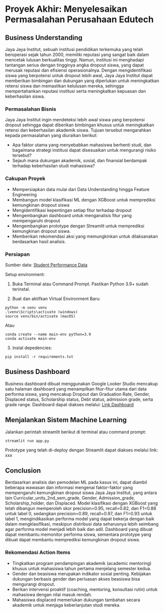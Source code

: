 # Proyek Akhir: Menyelesaikan Permasalahan Perusahaan Edutech

## Business Understanding
Jaya Jaya Institut, sebuah institusi pendidikan terkemuka yang telah beroperasi sejak tahun 2000, memiliki reputasi yang sangat baik dalam mencetak lulusan berkualitas tinggi. Namun, institusi ini menghadapi tantangan serius dengan tingginya angka dropout siswa, yang dapat merusak reputasi dan efisiensi operasionalnya. Dengan mengidentifikasi siswa yang berpotensi untuk dropout lebih awal, Jaya Jaya Institut dapat memberikan bimbingan dan dukungan yang diperlukan untuk meningkatkan retensi siswa dan memastikan kelulusan mereka, sehingga mempertahankan reputasi institusi serta meningkatkan kepuasan dan keberhasilan siswa.

### Permasalahan Bisnis
Jaya Jaya Institut ingin mendeteksi lebih awal siswa yang berpotensi dropout sehingga dapat diberikan bimbingan khusus untuk meningkatkan retensi dan keberhasilan akademik siswa. Tujuan tersebut mengarahkan kepada permasalahan yang diuraikan berikut:
- Apa faktor utama yang menyebabkan mahasiswa berhenti studi, dan bagaimana strategi institusi dapat disesuaikan untuk mengurangi risiko tersebut?
- Sejauh mana dukungan akademik, sosial, dan finansial berdampak terhadap keberhasilan studi mahasiswa?

### Cakupan Proyek
- Mempersiapkan data mulai dari Data Understanding hingga Feature Engineering
- Membangun model klasifikasi ML dengan XGBoost untuk memprediksi kemungkinan dropout siswa
- Mengidentifikasi kepentingan setiap fitur terhadap dropout
- Mengembangkan dashboard untuk menganalisis fitur yang mempengaruhi dropout
- Mengembangkan prototype dengan Streamlit untuk memprediksi kemungkinan dropout siswa.
- Memberikan rekomendasi aksi yang memungkinkan untuk dilaksanakan berdasarkan hasil analisis.

### Persiapan

Sumber data: [Student Performance Data](https://github.com/dicodingacademy/dicoding_dataset/blob/main/students_performance/data.csv)

Setup environment:
1. Buka Terminal atau Command Prompt. Pastikan Python 3.9+ sudah terinstal.

2. Buat dan aktifkan Virtual Environment Baru:

```
python -m venv venv
.\venv\Scripts\activate (windows)
source venv/bin/activate (macOS)
```
Atau
```
conda create --name main-env python=3.9
conda activate main-env
```
3. Instal depedencies:
```
pip install -r requirements.txt
```

## Business Dashboard
Business dashboard dibuat menggunakan Google Looker Studio mencakup satu halaman dashboard yang menampilkan fitur-fitur utama dari data performa siswa, yang mencakup Dropout dan Graduation Rate, Gender, Displaced status, Scholarship status, Debt status, admission grade, serta grade range.
Dashboard dapat diakses melalui: [Link Dashboard](https://lookerstudio.google.com/reporting/4585fa57-8ef9-4caf-b424-41c60b18a9df)

## Menjalankan Sistem Machine Learning
Jalankan perintah streamlit berikut di terminal atau command prompt:
```
streamlit run app.py
```
Prototype yang telah di-deploy dengan Streamlit dapat diakses melalui link: xxx

## Conclusion
Berdasarkan analisis dan pemodelan ML pada kasus ini, dapat diambil beberapa wawasan dan informasi mengenai faktor-faktor yang mempengaruhi kemungkinan dropout siswa Jaya Jaya Institut, yang antara lain Curricular_units_2nd_sem_grade, Gender, Admission_grade, Scholarship_holder, dan Displaced. Model klasifikasi dengan XGBoost yang telah dibangun memperoleh skor precision=0.95, recall=0.82, dan F1=0.88 untuk label 0, sedangkan precision=0.89, recall=0.97, dan F1=0.93 untuk label 1, mengindikasikan performa model yang dapat bekerja dengan baik dalam mengklasifikasi, meskipun distribusi data seharusnya lebih seimbang agar performa model menjadi lebih baik dan adil. Dashboard yang dibuat dapat membantu memonitor performa siswa, sementara prototype yang dibuat dapat membantu memprediksi kemungkinan dropout siswa.

### Rekomendasi Action Items
- Tingkatkan program pendampingan akademik (academic mentoring) khusus untuk mahasiswa tahun pertama menjelang semester kedua.
- Gender dan beasiswa merupakan indikator sosial penting. Kebijakan dukungan berbasis gender dan perluasan akses beasiswa bisa mengurangi dropout.
- Berikan intervensi proaktif (coaching, mentoring, konsultasi rutin) untuk mahasiswa dengan nilai masuk rendah.
- Mahasiswa displaced memerlukan dukungan tambahan secara akademik untuk menjaga keberlanjutan studi mereka.
